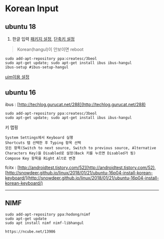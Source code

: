 # Korean Input

## ubuntu 18

1. 한글 입력 [패키지 설정](http://awesometic.tistory.com/87), [단축키 설정](https://steemkr.com/ubuntu/@sjc333/18-04)

> Korean\(hangul\)이 안보이면 reboot

```
sudo add-apt-repository ppa:createsc/3beol
sudo apt-get update; sudo apt-get install ibus ibus-hangul
ibus-setup #ibus-setup-hangul
```

[uim이용 설정](http://progtrend.blogspot.com/2018/06/ubuntu-1804-uim.html)

## ubuntu 16

ibus : [http://techlog.gurucat.net/288](http://techlog.gurucat.net/288)

```
sudo add-apt-repository ppa:createsc/3beol
sudo apt-get update; sudo apt-get install ibus ibus-hangul
```

키 맵핑

```
System Settings에서 Keyboard 실행
Shortcuts 탭 선택한 후 Typing 항목 선택
모든 항목(Switch to next source, Switch to previous source, Alternative Characters Key)을 Disabled로 설정(Back 키를 누르면 Disabled가 됨)
Compose Key 항목을 Right Alt로 변경
```

fcitx : [http://androidtest.tistory.com/52](http://androidtest.tistory.com/52), [http://snowdeer.github.io/linux/2018/01/21/ubuntu-16p04-install-korean-keyboard/](http://snowdeer.github.io/linux/2018/01/21/ubuntu-16p04-install-korean-keyboard/)

---

## NIMF

```
sudo add-apt-repository ppa:hodong/nimf
sudo apt-get update
sudo apt install nimf nimf-libhangul

https://ncube.net/13986
```



